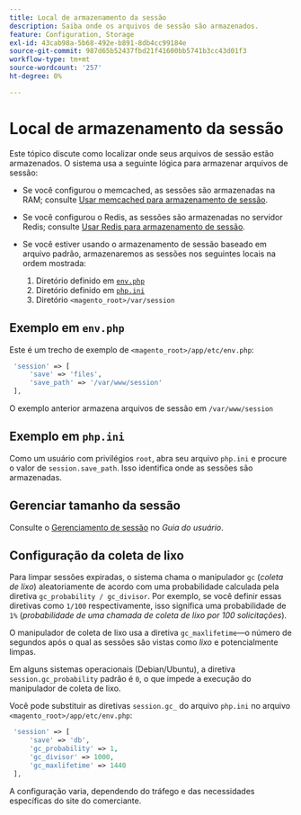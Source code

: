 ```yaml
---
title: Local de armazenamento da sessão
description: Saiba onde os arquivos de sessão são armazenados.
feature: Configuration, Storage
exl-id: 43cab98a-5b68-492e-b891-8db4cc99184e
source-git-commit: 987d65b52437fbd21f41600bb5741b3cc43d01f3
workflow-type: tm+mt
source-wordcount: '257'
ht-degree: 0%

---
```


# Local de armazenamento da sessão

Este tópico discute como localizar onde seus arquivos de sessão estão armazenados. O sistema usa a seguinte lógica para armazenar arquivos de sessão:

- Se você configurou o memcached, as sessões são armazenadas na RAM; consulte [Usar memcached para armazenamento de sessão](memcached.md).
- Se você configurou o Redis, as sessões são armazenadas no servidor Redis; consulte [Usar Redis para armazenamento de sessão](../cache/redis-session.md).
- Se você estiver usando o armazenamento de sessão baseado em arquivo padrão, armazenaremos as sessões nos seguintes locais na ordem mostrada:

   1. Diretório definido em [`env.php`](#example-in-envphp)
   1. Diretório definido em [`php.ini`](#example-in-phpini)
   1. Diretório `<magento_root>/var/session`

## Exemplo em `env.php`

Este é um trecho de exemplo de `<magento_root>/app/etc/env.php`:

```php
 'session' => [
     'save' => 'files',
     'save_path' => '/var/www/session'
 ],
```

O exemplo anterior armazena arquivos de sessão em `/var/www/session`

## Exemplo em `php.ini`

Como um usuário com privilégios `root`, abra seu arquivo `php.ini` e procure o valor de `session.save_path`. Isso identifica onde as sessões são armazenadas.

## Gerenciar tamanho da sessão

Consulte o [Gerenciamento de sessão](https://experienceleague.adobe.com/en/docs/commerce-admin/systems/security/security-session-management) no _Guia do usuário_.

## Configuração da coleta de lixo

Para limpar sessões expiradas, o sistema chama o manipulador `gc` (_coleta de lixo_) aleatoriamente de acordo com uma probabilidade calculada pela diretiva `gc_probability / gc_divisor`. Por exemplo, se você definir essas diretivas como `1/100` respectivamente, isso significa uma probabilidade de `1%` (_probabilidade de uma chamada de coleta de lixo por 100 solicitações_).

O manipulador de coleta de lixo usa a diretiva `gc_maxlifetime`—o número de segundos após o qual as sessões são vistas como _lixo_ e potencialmente limpas.

Em alguns sistemas operacionais (Debian/Ubuntu), a diretiva `session.gc_probability` padrão é `0`, o que impede a execução do manipulador de coleta de lixo.

Você pode substituir as diretivas `session.gc_` do arquivo `php.ini` no arquivo `<magento_root>/app/etc/env.php`:

```php
 'session' => [
     'save' => 'db',
     'gc_probability' => 1,
     'gc_divisor' => 1000,
     'gc_maxlifetime' => 1440
 ],
```

A configuração varia, dependendo do tráfego e das necessidades específicas do site do comerciante.
